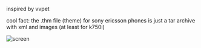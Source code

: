 inspired by vvpet

cool fact: the .thm file (theme) for sony ericsson phones is just a tar archive with xml and images (at least for k750i)

![screen](https://github.com/cutplane1/phoneui/blob/master/screenshot.png)
